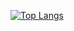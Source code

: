 [![Top Langs](https://github-readme-stats.vercel.app/api/top-langs/?username=justinbalaguer&theme=tokyonight)](https://github.com/justinbalaguer/github-readme-stats)
